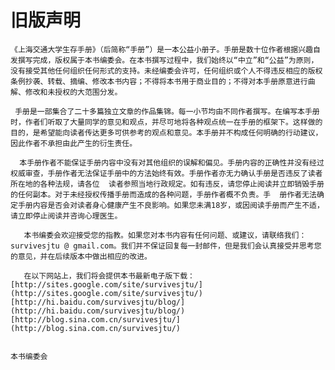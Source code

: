 # 旧版声明



    《上海交通大学生存手册》（后简称“手册”）是一本公益小册子。手册是数十位作者根据兴趣自发撰写完成，版权属于本书编委会。在本书撰写过程中，我们始终以“中立”和“公益”为原则，没有接受其他任何组织任何形式的支持。未经编委会许可，任何组织或个人不得违反相应的版权条例抄袭、转载、摘编、修改本书内容；不得将本书用于商业目的；不得对本手册原意进行曲解、修改和未授权的大范围分发。

     手册是一部集合了二十多篇独立文章的作品集锦。每一小节均由不同作者撰写。在编写本手册时，作者们听取了大量同学的意见和观点，并尽可地将各种观点统一在手册的框架下。这样做的目的，是希望能向读者传达更多可供参考的观点和意见。本手册并不构成任何明确的行动建议，因此作者不承担由此产生的衍生责任。

      本手册作者不能保证手册内容中没有对其他组织的误解和偏见。手册内容的正确性并没有经过权威审查，手册作者无法保证手册中的方法始终有效。手册作者亦无力确认手册是否违反了读者所在地的各种法规，请各位  读者参照当地行政规定。如有违反，请您停止阅读并立即销毁手册的任何副本。对于未经授权传播手册而造成的各种问题，手册作者概不负责。手  册作者无法确定手册内容是否会对读者身心健康产生不良影响。如果您未满18岁，或因阅读手册而产生不适，请立即停止阅读并咨询心理医生。

       本书编委会欢迎接受您的指教。如果您对本书内容有任何问题、或建议，请联络我们：survivesjtu @ gmail.com。我们并不保证回复每一封邮件，但是我们会认真接受并思考您的意见，并在后续版本中做出相应的改进。

       在以下网站上，我们将会提供本书最新电子版下载： [http://sites.google.com/site/survivesjtu/](http://sites.google.com/site/survivesjtu/) [http://hi.baidu.com/survivesjtu/blog/](http://hi.baidu.com/survivesjtu/blog/) [http://blog.sina.com.cn/survivesjtu/](http://blog.sina.com.cn/survivesjtu/)

                                                                                                                                                      本书编委会

